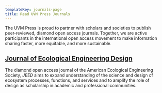 ```yaml
---
templateKey: journals-page
title: Read UVM Press Journals
---
```

The UVM Press is proud to partner with scholars and societies to publish peer-reviewed, diamond open access journals. Together, we are active participants in the international open access movement to make information sharing faster, more equitable, and more sustainable. 

## [Journal of Ecological Engineering Design](https://jeed.pubpub.org)

The diamond open access journal of the American Ecological Engineering Society, *JEED* aims to expand understanding of the science and design of ecosystem processes, functions, and services and to amplify the role of design as scholarship in academic and professional communities.